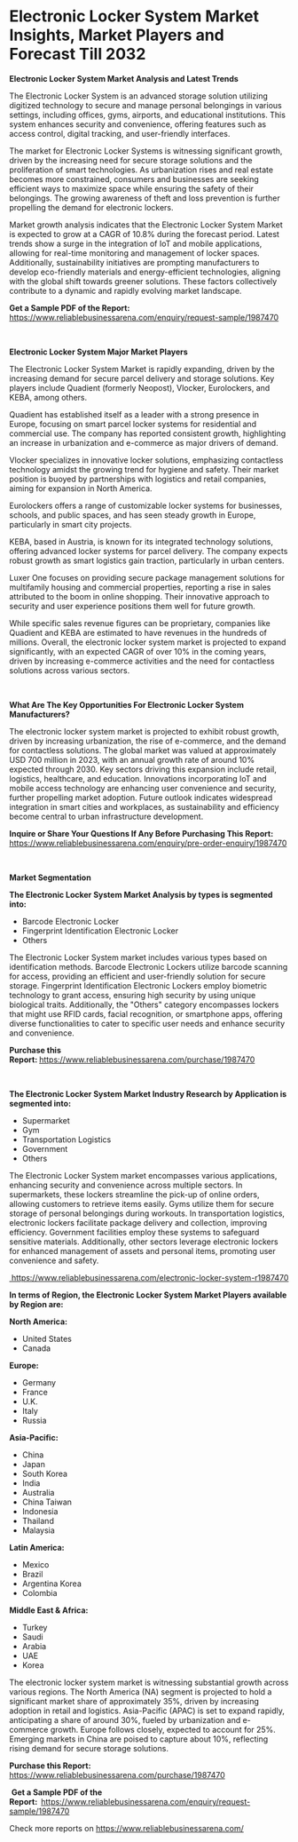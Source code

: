 <p><h1>Electronic Locker System Market Insights, Market Players and Forecast Till 2032</h1></p><p><strong>Electronic Locker System Market Analysis and Latest Trends</strong></p>
<p><p>The Electronic Locker System is an advanced storage solution utilizing digitized technology to secure and manage personal belongings in various settings, including offices, gyms, airports, and educational institutions. This system enhances security and convenience, offering features such as access control, digital tracking, and user-friendly interfaces.</p><p>The market for Electronic Locker Systems is witnessing significant growth, driven by the increasing need for secure storage solutions and the proliferation of smart technologies. As urbanization rises and real estate becomes more constrained, consumers and businesses are seeking efficient ways to maximize space while ensuring the safety of their belongings. The growing awareness of theft and loss prevention is further propelling the demand for electronic lockers.</p><p>Market growth analysis indicates that the Electronic Locker System Market is expected to grow at a CAGR of 10.8% during the forecast period. Latest trends show a surge in the integration of IoT and mobile applications, allowing for real-time monitoring and management of locker spaces. Additionally, sustainability initiatives are prompting manufacturers to develop eco-friendly materials and energy-efficient technologies, aligning with the global shift towards greener solutions. These factors collectively contribute to a dynamic and rapidly evolving market landscape.</p></p>
<p><strong>Get a Sample PDF of the Report:&nbsp;</strong> <a href="https://www.reliablebusinessarena.com/enquiry/request-sample/1987470?utm_campaign=3566&utm_medium=2&utm_source=Github&utm_content=ia&utm_term=10042025&utm_id=electronic-locker-system">https://www.reliablebusinessarena.com/enquiry/request-sample/1987470</a></p>
<p>&nbsp;</p>
<p><strong>Electronic Locker System Major Market Players</strong></p>
<p><p>The Electronic Locker System Market is rapidly expanding, driven by the increasing demand for secure parcel delivery and storage solutions. Key players include Quadient (formerly Neopost), Vlocker, Eurolockers, and KEBA, among others. </p><p>Quadient has established itself as a leader with a strong presence in Europe, focusing on smart parcel locker systems for residential and commercial use. The company has reported consistent growth, highlighting an increase in urbanization and e-commerce as major drivers of demand. </p><p>Vlocker specializes in innovative locker solutions, emphasizing contactless technology amidst the growing trend for hygiene and safety. Their market position is buoyed by partnerships with logistics and retail companies, aiming for expansion in North America.</p><p>Eurolockers offers a range of customizable locker systems for businesses, schools, and public spaces, and has seen steady growth in Europe, particularly in smart city projects.</p><p>KEBA, based in Austria, is known for its integrated technology solutions, offering advanced locker systems for parcel delivery. The company expects robust growth as smart logistics gain traction, particularly in urban centers.</p><p>Luxer One focuses on providing secure package management solutions for multifamily housing and commercial properties, reporting a rise in sales attributed to the boom in online shopping. Their innovative approach to security and user experience positions them well for future growth.</p><p>While specific sales revenue figures can be proprietary, companies like Quadient and KEBA are estimated to have revenues in the hundreds of millions. Overall, the electronic locker system market is projected to expand significantly, with an expected CAGR of over 10% in the coming years, driven by increasing e-commerce activities and the need for contactless solutions across various sectors.</p></p>
<p>&nbsp;</p>
<p><strong>What Are The Key Opportunities For Electronic Locker System Manufacturers?</strong></p>
<p><p>The electronic locker system market is projected to exhibit robust growth, driven by increasing urbanization, the rise of e-commerce, and the demand for contactless solutions. The global market was valued at approximately USD 700 million in 2023, with an annual growth rate of around 10% expected through 2030. Key sectors driving this expansion include retail, logistics, healthcare, and education. Innovations incorporating IoT and mobile access technology are enhancing user convenience and security, further propelling market adoption. Future outlook indicates widespread integration in smart cities and workplaces, as sustainability and efficiency become central to urban infrastructure development.</p></p>
<p><strong>Inquire or Share Your Questions If Any Before Purchasing This Report:</strong> <a href="https://www.reliablebusinessarena.com/enquiry/pre-order-enquiry/1987470?utm_campaign=3566&utm_medium=2&utm_source=Github&utm_content=ia&utm_term=10042025&utm_id=electronic-locker-system">https://www.reliablebusinessarena.com/enquiry/pre-order-enquiry/1987470</a></p>
<p>&nbsp;</p>
<p><strong>Market Segmentation</strong></p>
<p><strong>The Electronic Locker System Market Analysis by types is segmented into:</strong></p>
<p><ul><li>Barcode Electronic Locker</li><li>Fingerprint Identification Electronic Locker</li><li>Others</li></ul></p>
<p><p>The Electronic Locker System market includes various types based on identification methods. Barcode Electronic Lockers utilize barcode scanning for access, providing an efficient and user-friendly solution for secure storage. Fingerprint Identification Electronic Lockers employ biometric technology to grant access, ensuring high security by using unique biological traits. Additionally, the "Others" category encompasses lockers that might use RFID cards, facial recognition, or smartphone apps, offering diverse functionalities to cater to specific user needs and enhance security and convenience.</p></p>
<p><strong>Purchase this Report:&nbsp;</strong><a href="https://www.reliablebusinessarena.com/purchase/1987470?utm_campaign=3566&utm_medium=2&utm_source=Github&utm_content=ia&utm_term=10042025&utm_id=electronic-locker-system">https://www.reliablebusinessarena.com/purchase/1987470</a></p>
<p>&nbsp;</p>
<p><strong>The Electronic Locker System Market Industry Research by Application is segmented into:</strong></p>
<p><ul><li>Supermarket</li><li>Gym</li><li>Transportation Logistics</li><li>Government</li><li>Others</li></ul></p>
<p><p>The Electronic Locker System market encompasses various applications, enhancing security and convenience across multiple sectors. In supermarkets, these lockers streamline the pick-up of online orders, allowing customers to retrieve items easily. Gyms utilize them for secure storage of personal belongings during workouts. In transportation logistics, electronic lockers facilitate package delivery and collection, improving efficiency. Government facilities employ these systems to safeguard sensitive materials. Additionally, other sectors leverage electronic lockers for enhanced management of assets and personal items, promoting user convenience and safety.</p></p>
<p><a href="https://www.reliablebusinessarena.com/electronic-locker-system-r1987470?utm_campaign=3566&utm_medium=2&utm_source=Github&utm_content=ia&utm_term=10042025&utm_id=electronic-locker-system">&nbsp;https://www.reliablebusinessarena.com/electronic-locker-system-r1987470</a></p>
<p><strong>In terms of Region, the Electronic Locker System Market Players available by Region are:</strong></p>
<p>
    <p> <strong> North America: </strong>
        <ul>
            <li>United States</li>
            <li>Canada</li>
        </ul>
        </p> 
    <p> <strong> Europe: </strong>
        <ul>
            <li>Germany</li>
            <li>France</li>
            <li>U.K.</li>
            <li>Italy</li>
            <li>Russia</li>
        </ul>
        </p> 
    <p> <strong> Asia-Pacific: </strong>
        <ul>
            <li>China</li>
            <li>Japan</li>
            <li>South Korea</li>
            <li>India</li>
            <li>Australia</li>
            <li>China Taiwan</li>
            <li>Indonesia</li>
            <li>Thailand</li>
            <li>Malaysia</li>
        </ul>
        </p> 
    <p> <strong> Latin America: </strong>
        <ul>
            <li>Mexico</li>
            <li>Brazil</li>
            <li>Argentina Korea</li>
            <li>Colombia</li>
        </ul>
        </p> 
    <p> <strong> Middle East & Africa: </strong>
        <ul>
            <li>Turkey</li>
            <li>Saudi</li>
            <li>Arabia</li>
            <li>UAE</li>
            <li>Korea</li>
        </ul>
    </p>
    </p>
<p><p>The electronic locker system market is witnessing substantial growth across various regions. The North America (NA) segment is projected to hold a significant market share of approximately 35%, driven by increasing adoption in retail and logistics. Asia-Pacific (APAC) is set to expand rapidly, anticipating a share of around 30%, fueled by urbanization and e-commerce growth. Europe follows closely, expected to account for 25%. Emerging markets in China are poised to capture about 10%, reflecting rising demand for secure storage solutions.</p></p>
<p><strong>Purchase this Report: </strong><a href="https://www.reliablebusinessarena.com/purchase/1987470?utm_campaign=3566&utm_medium=2&utm_source=Github&utm_content=ia&utm_term=10042025&utm_id=electronic-locker-system">https://www.reliablebusinessarena.com/purchase/1987470</a></p>
<p>&nbsp;<strong>Get a Sample PDF of the Report:&nbsp;&nbsp;</strong><a href="https://www.reliablebusinessarena.com/enquiry/request-sample/1987470?utm_campaign=3566&utm_medium=2&utm_source=Github&utm_content=ia&utm_term=10042025&utm_id=electronic-locker-system">https://www.reliablebusinessarena.com/enquiry/request-sample/1987470</a></p>
<p><strong></strong></p>
<p>Check more reports on <a href="https://www.reliablebusinessarena.com/?utm_campaign=3566&utm_medium=2&utm_source=Github&utm_content=ia&utm_term=10042025&utm_id=electronic-locker-system">https://www.reliablebusinessarena.com/</a></p>